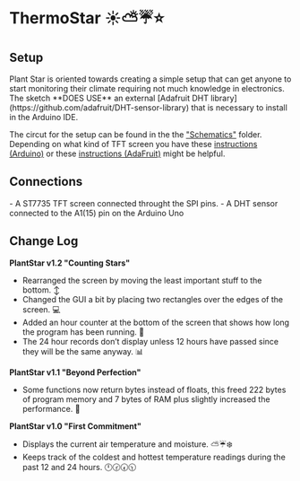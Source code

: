 <h1>ThermoStar ☀️⛅️☔️⭐️</h1>

<h2>Setup </h2> 
Plant Star is oriented towards creating a simple setup that can get anyone to start monitoring their climate requiring not much knowledge in electronics. The sketch **DOES USE** an external [Adafruit DHT library](https://github.com/adafruit/DHT-sensor-library) that is necessary to install in the Arduino IDE.

The circut for the setup can be found in the the ["Schematics"](https://github.com/miXania/ThermoStar/tree/master/Schematics) folder. Depending on what kind of TFT screen you have these [instructions (Arduino)](http://arduino.cc/en/Tutorial/TFTDisplayText) or these [instructions (AdaFruit)](https://learn.adafruit.com/1-8-tft-display?view=all) might be helpful.

<h2>Connections </h2> 
- A ST7735 TFT screen connected throught the SPI pins.
- A DHT sensor connected to the A1(15) pin on the Arduino Uno

<h2> Change Log </h2>

<b>PlantStar v1.2 "Counting Stars"</b>
- Rearranged the screen by moving the least important stuff to the
bottom. ↕️
- Changed the GUI a bit by placing two rectangles over the edges of the
screen. 💻
- Added an hour counter at the bottom of the screen that shows how long
the program has been running. 🏇
- The 24 hour records don’t display unless 12 hours have passed since
they will be the same anyway. 📊

<b>PlantStar v1.1 "Beyond Perfection"</b>
- Some functions now return bytes instead of floats, this freed 222 bytes of program memory and 7 bytes of RAM plus slightly increased the performance. 💎

<b>PlantStar v1.0 "First Commitment"</b>
- Displays the current air temperature and moisture. ⛅️☔️❄️
- Keeps track of the coldest and hottest temperature readings during
the past 12 and 24 hours. 🕛🕝🕢🕥


